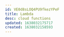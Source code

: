```yaml
---
id: VE0d8sLOQ4PU9fkezYPeF
title: Lambda
desc: cloud functions
updated: 1638032175717
created: 1638032158593
---
```




